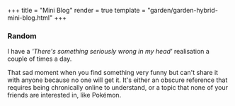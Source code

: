 +++
title = "Mini Blog"
render = true
template = "garden/garden-hybrid-mini-blog.html"
+++

<!--
 {{ img(path="@/Garden/Notes/Mini Blog/pencil.png", class="pict", alt="It's me!") }}

----
-->

### Random
I have a *'There's something seriously wrong in my head'* realisation a couple of times a day.

That sad moment when you find something very funny but can't share it with anyone because no one will get it. It's either an obscure reference that requires being chronically online to understand, or a topic that none of your friends are interested in, like Pokémon.
 
<!-- ### Watermelons
Maybe the wellow theres
	
Ever

### Hola
This one
-->